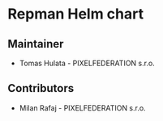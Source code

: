 # Repman Helm chart

## Maintainer

- Tomas Hulata - PIXELFEDERATION s.r.o.

## Contributors

- Milan Rafaj - PIXELFEDERATION s.r.o.
